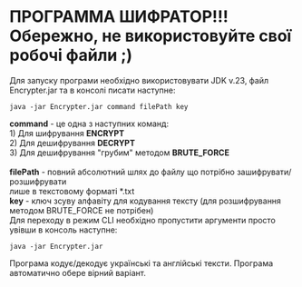 # ПРОГРАММА ШИФРАТОР!!! Обережно, не використовуйте свої робочі файли ;)

Для запуску програми необхідно використовувати JDK v.23, файл Encrypter.jar та в консолі писати наступне:

	java -jar Encrypter.jar command filePath key

**command** - це одна з наступних команд:<br/>
	1) Для шифрування __ENCRYPT__<br/>
	2) Для дешифрування __DECRYPT__<br/>
	3) Для дешифрування "грубим" методом __BRUTE_FORCE__<br/><br/>
**filePath** - повний абсолютний шлях до файлу що потрібно зашифрувати/розшифрувати<br/> лише в текстовому форматі *.txt<br/>
**key** - ключ зсуву алфавіту для кодування тексту (для розшифрування методом BRUTE_FORCE не потрібен)<br/>
Для переходу в режим CLI необхідно пропустити аргументи просто увівши в консоль наступне:

	java -jar Encrypter.jar

Програма кодує/декодує українські та англійські тексти. Програма автоматично обере вірний варіант.
